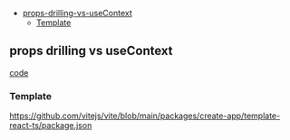 * [props-drilling-vs-useContext](##props-drilling-vs-useContext)  
	* [Template](###template)

## props drilling vs useContext  
[code](src/components/PropsDrillingVSUseContext.tsx)  

### Template  
https://github.com/vitejs/vite/blob/main/packages/create-app/template-react-ts/package.json  

